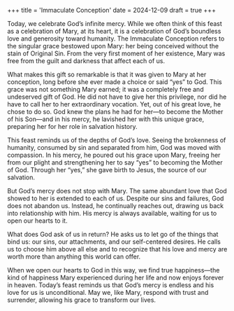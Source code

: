 +++
title = 'Immaculate Conception'
date = 2024-12-09
draft = true
+++

Today, we celebrate God’s infinite mercy. While we often think of this feast as a celebration of Mary, at its heart, it is a celebration of God’s boundless love and generosity toward humanity. The Immaculate Conception refers to the singular grace bestowed upon Mary: her being conceived without the stain of Original Sin. From the very first moment of her existence, Mary was free from the guilt and darkness that affect each of us.


What makes this gift so remarkable is that it was given to Mary at her conception, long before she ever made a choice or said “yes” to God. This grace was not something Mary earned; it was a completely free and undeserved gift of God. He did not have to give her this privilege, nor did he have to call her to her extraordinary vocation. Yet, out of his great love, he chose to do so. God knew the plans he had for her—to become the Mother of his Son—and in his mercy, he lavished her with this unique grace, preparing her for her role in salvation history.


This feast reminds us of the depths of God’s love. Seeing the brokenness of humanity, consumed by sin and separated from him, God was moved with compassion. In his mercy, he poured out his grace upon Mary, freeing her from our plight and strengthening her to say “yes” to becoming the Mother of God. Through her “yes,” she gave birth to Jesus, the source of our salvation.


But God’s mercy does not stop with Mary. The same abundant love that God showed to her is extended to each of us. Despite our sins and failures, God does not abandon us. Instead, he continually reaches out, drawing us back into relationship with him. His mercy is always available, waiting for us to open our hearts to it.


What does God ask of us in return? He asks us to let go of the things that bind us: our sins, our attachments, and our self-centered desires. He calls us to choose him above all else and to recognize that his love and mercy are worth more than anything this world can offer.


When we open our hearts to God in this way, we find true happiness—the kind of happiness Mary experienced during her life and now enjoys forever in heaven. Today’s feast reminds us that God’s mercy is endless and his love for us is unconditional. May we, like Mary, respond with trust and surrender, allowing his grace to transform our lives.